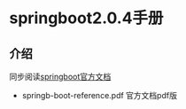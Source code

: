 # springboot2.0.4手册

## 介绍

同步阅读[springboot官方文档](https://docs.spring.io/spring-boot/docs/2.0.4.RELEASE/reference/htmlsingle/)

- springb-boot-reference.pdf 官方文档pdf版